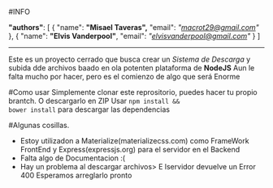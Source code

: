 #INFO

**"authors"**: [
    {
      "name": **"Misael Taveras",**
      "email": *"macrot29@gmail.com"*
    },
    {
      "name": **"Elvis Vanderpool"**,
      "email": *"elvisvanderpool@gmail.com"*
    }
  ]

***

Este es un proyecto cerrado que busca crear un *Sistema de Descarga* y subida dde archivos baado en ola potenten plataforma de **NodeJS**
Aun le falta mucho por hacer, pero es el comienzo de algo que será Enorme


#Como usar
Simplemente clonar este reprositorio, puedes hacer tu propio brantch.
O descargarlo en ZIP
Usar <code>npm install && bower install</code> para descargar las dependencias

#Algunas cosillas.
* Estoy utilizadon a Materialize(materializecss.com) como FrameWork FrontEnd y Express(expressjs.org) para el servidor en el Backend
* Falta algo de Documentacion :(
* Hay un problema al descargar archivos> E lservidor devuelve un Error 400 Esperamos arreglarlo pronto
